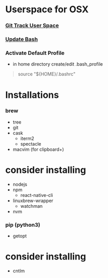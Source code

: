 # Userspace for OSX

### [Git Track User Space](https://developer.atlassian.com/blog/2016/02/best-way-to-store-dotfiles-git-bare-repo/)

### [Update Bash](.rsrc/updateBash.md)

### Activate Default Profile
* in home directory create/edit .bash\_profile
> source "${HOME}/.bashrc"

# Installations

### brew
* tree
* git
* cask
	* iterm2
	* spectacle
* macvim (for clipboard+)


# consider installing
* nodejs
* npm
	* react-native-cli
* linuxbrew-wrapper
	* watchman
* nvm

### pip (python3)
* getopt

# consider installing
* cntlm
